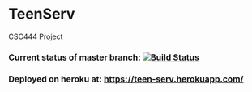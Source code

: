 # TeenServ
CSC444 Project

### Current status of master branch: [![Build Status](https://travis-ci.org/CSC444-FormalTigers/TeenServ.svg?branch=master)](https://travis-ci.org/CSC444-FormalTigers/TeenServ)

### Deployed on heroku at: https://teen-serv.herokuapp.com/
